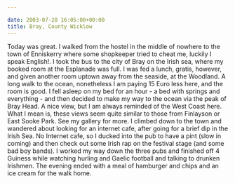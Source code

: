 ```yaml
---

date: 2003-07-20 16:05:00+00:00
title: Bray, County Wicklow
---
```


Today was great.  I walked from the hostel in the middle of nowhere to the town of Enniskerry where some shopkeeper tried to cheat me, luckily I speak English!.  I took the bus to the city of Bray on the Irish sea, where my booked room at the Esplanade was full.  I was fed a lunch, gratis, however, and given another room uptown away from the seaside, at the Woodland.  A long walk to the ocean, nonetheless I am paying 15 Euro less here, and the room is good.  I fell asleep on my bed for an hour - a bed with springs and everything - and then decided to make my way to the ocean via the peak of Bray Head.  A nice view, but I am always reminded of the West Coast here.  What I mean is, these views seem quite similar to those from Finlayson or East Sooke Park.  See my gallery for more.  I climbed down to the town and wandered about looking for an internet cafe, after going for a brief dip in the Irish Sea.  No Internet cafe, so I ducked into the pub to have a pint (slow in coming) and then check out some Irish rap on the festival stage (and some bad boy bands).  I worked my way down the three pubs and finished off 4 Guiness while watching hurling and Gaelic football and talking to drunken Irishmen.  The evening ended with a meal of hamburger and chips and an ice cream for the walk home.
